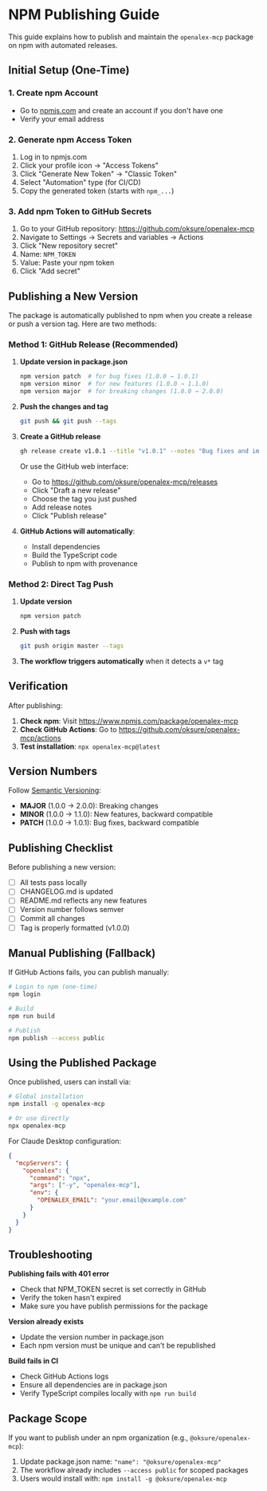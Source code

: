 # NPM Publishing Guide

This guide explains how to publish and maintain the `openalex-mcp` package on npm with automated releases.

## Initial Setup (One-Time)

### 1. Create npm Account
- Go to [npmjs.com](https://www.npmjs.com/) and create an account if you don't have one
- Verify your email address

### 2. Generate npm Access Token
1. Log in to npmjs.com
2. Click your profile icon → "Access Tokens"
3. Click "Generate New Token" → "Classic Token"
4. Select "Automation" type (for CI/CD)
5. Copy the generated token (starts with `npm_...`)

### 3. Add npm Token to GitHub Secrets
1. Go to your GitHub repository: https://github.com/oksure/openalex-mcp
2. Navigate to Settings → Secrets and variables → Actions
3. Click "New repository secret"
4. Name: `NPM_TOKEN`
5. Value: Paste your npm token
6. Click "Add secret"

## Publishing a New Version

The package is automatically published to npm when you create a release or push a version tag. Here are two methods:

### Method 1: GitHub Release (Recommended)

1. **Update version in package.json**
   ```bash
   npm version patch  # for bug fixes (1.0.0 → 1.0.1)
   npm version minor  # for new features (1.0.0 → 1.1.0)
   npm version major  # for breaking changes (1.0.0 → 2.0.0)
   ```

2. **Push the changes and tag**
   ```bash
   git push && git push --tags
   ```

3. **Create a GitHub release**
   ```bash
   gh release create v1.0.1 --title "v1.0.1" --notes "Bug fixes and improvements"
   ```

   Or use the GitHub web interface:
   - Go to https://github.com/oksure/openalex-mcp/releases
   - Click "Draft a new release"
   - Choose the tag you just pushed
   - Add release notes
   - Click "Publish release"

4. **GitHub Actions will automatically**:
   - Install dependencies
   - Build the TypeScript code
   - Publish to npm with provenance

### Method 2: Direct Tag Push

1. **Update version**
   ```bash
   npm version patch
   ```

2. **Push with tags**
   ```bash
   git push origin master --tags
   ```

3. **The workflow triggers automatically** when it detects a `v*` tag

## Verification

After publishing:

1. **Check npm**: Visit https://www.npmjs.com/package/openalex-mcp
2. **Check GitHub Actions**: Go to https://github.com/oksure/openalex-mcp/actions
3. **Test installation**: `npx openalex-mcp@latest`

## Version Numbers

Follow [Semantic Versioning](https://semver.org/):
- **MAJOR** (1.0.0 → 2.0.0): Breaking changes
- **MINOR** (1.0.0 → 1.1.0): New features, backward compatible
- **PATCH** (1.0.0 → 1.0.1): Bug fixes, backward compatible

## Publishing Checklist

Before publishing a new version:

- [ ] All tests pass locally
- [ ] CHANGELOG.md is updated
- [ ] README.md reflects any new features
- [ ] Version number follows semver
- [ ] Commit all changes
- [ ] Tag is properly formatted (v1.0.0)

## Manual Publishing (Fallback)

If GitHub Actions fails, you can publish manually:

```bash
# Login to npm (one-time)
npm login

# Build
npm run build

# Publish
npm publish --access public
```

## Using the Published Package

Once published, users can install via:

```bash
# Global installation
npm install -g openalex-mcp

# Or use directly
npx openalex-mcp
```

For Claude Desktop configuration:
```json
{
  "mcpServers": {
    "openalex": {
      "command": "npx",
      "args": ["-y", "openalex-mcp"],
      "env": {
        "OPENALEX_EMAIL": "your.email@example.com"
      }
    }
  }
}
```

## Troubleshooting

**Publishing fails with 401 error**
- Check that NPM_TOKEN secret is set correctly in GitHub
- Verify the token hasn't expired
- Make sure you have publish permissions for the package

**Version already exists**
- Update the version number in package.json
- Each npm version must be unique and can't be republished

**Build fails in CI**
- Check GitHub Actions logs
- Ensure all dependencies are in package.json
- Verify TypeScript compiles locally with `npm run build`

## Package Scope

If you want to publish under an npm organization (e.g., `@oksure/openalex-mcp`):

1. Update package.json name: `"name": "@oksure/openalex-mcp"`
2. The workflow already includes `--access public` for scoped packages
3. Users would install with: `npm install -g @oksure/openalex-mcp`
